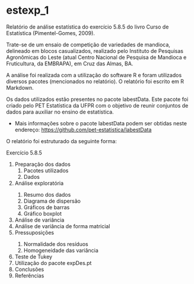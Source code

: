 # estexp_1

Relatório de análise estatística do exercício 5.8.5 do livro Curso de Estatística (Pimentel-Gomes, 2009).

Trate-se de um ensaio de competição de variedades de mandioca, delineado em blocos casualizados, realizado pelo Instituto de Pesquisas Agronômicas do Leste (atual Centro Nacional de Pesquisa de Mandioca e Fruticultura, da EMBRAPA), 
em Cruz das Almas, BA.

A análise foi realizada com a utilização do software R e foram utilizados diversos pacotes (mencionados no relatório).
O relatório foi escrito em R Markdown. 

Os dados utilizados estão presentes no pacote labestData. 
Este pacote foi criado pelo PET Estatística da UFPR com o objetivo de reunir conjuntos de dados para auxiliar no ensino de estatística.
* Mais informações sobre o pacote labestData podem ser obtidas neste endereço: https://github.com/pet-estatistica/labestData


O relatório foi estruturado da seguinte forma: 

Exercício 5.8.5
<ol>
<li>
  Preparação dos dados
<ol>
  <li> Pacotes utilizados </li>
  <li> Dados </li>
</ol>  

  
<li> Análise exploratória </li>
<ol>
<li>  Resumo dos dados </li>
<li>  Diagrama de dispersão </li>
<li>  Gráficos de barras </li>
<li>  Gráfico boxplot </li>
</ol>  
<li> Análise de variância </li>

<li> Análise de variância de forma matricial </li>

<li> Pressuposições </li>
<ol>
<li> Normalidade dos resíduos </li>
<li>  Homogeneidade das variância </li>
</ol>  
<li> Teste de Tukey </li>

<li> Utilização do pacote expDes.pt </li>

<li> Conclusões </li>

<li>Referências </li>
</ol> 
